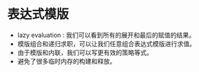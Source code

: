# 表达式模版

* lazy evaluation : 我们可以看到所有的展开和最后的赋值的结果。
* 模版组合和递归求职，可以让我们任意组合表达式模版进行求值。
* 由于模版和内联，我们可以写更有效的策略等式。
* 避免了很多临时内存的构建和释放。